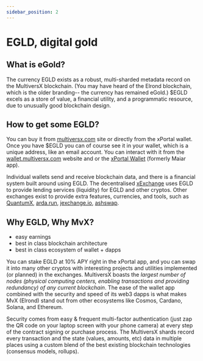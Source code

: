 ```yaml
---
sidebar_position: 2
---
```


# EGLD, digital gold

## What is eGold?

The currency EGLD exists as a robust, multi-sharded metadata record on the MultiversX blockchain. (You may have heard of the Elrond blockchain, which is the older branding-- the currency has remained eGold.) $EGLD excels as a store of value, a financial utility, and a programmatic resource, due to unusually good blockchain design.

## How to get some EGLD?

You can buy it from [multiversx.com](https://multiversx.com) site or directly from the xPortal wallet. Once you have $EGLD you can of course see it in your wallet, which is a unique address, like an email account. You can interact with it from the [wallet.multiversx.com](https://wallet.multiversx.com) website and or the [xPortal Wallet](https://xport.al/referral/o6q0in3yh6/) (formerly Maiar app).

Individual wallets send and receive blockchain data, and there is a financial system built around using EGLD. The decentralised [xExchange](https://xexchange.com) uses EGLD to provide lending services (liquidity) for EGLD and other cryptos. Other exchanges exist to provide extra features, currencies, and tools, such as [QuantumX](https://www.quantumx.network/), [arda.run](https://arda.run), [jexchange.io](https://jexchange.io), [ashswap](https://ashswap.io/).

## Why EGLD, Why MvX?

+ easy earnings
+ best in class blockchain architecture
+ best in class ecosystem of wallet + dapps

You can stake EGLD at 10% APY right in the xPortal app, and you can swap it into many other cryptos with interesting projects and utilities implemented (or planned) in the exchanges. MultiversX boasts the *largest number of nodes (physical computing centers, enabling transactions and providing redundancy) of any current blockchain*. The ease of the wallet app combined with the security and speed of its web3 dapps is what makes MvX (Elrond) stand out from other ecosystems like Cosmos, Cardano, Solana, and Ethereum.

Security comes from easy & frequent multi-factor authentication (just zap the QR code on your laptop screen with your phone camera) at every step of the contract signing or purchase process. The MultiversX shards record every transaction and the state (values, amounts, etc) data in multiple places using a custom blend of the best existing blockchain technologies (consensus models, rollups).